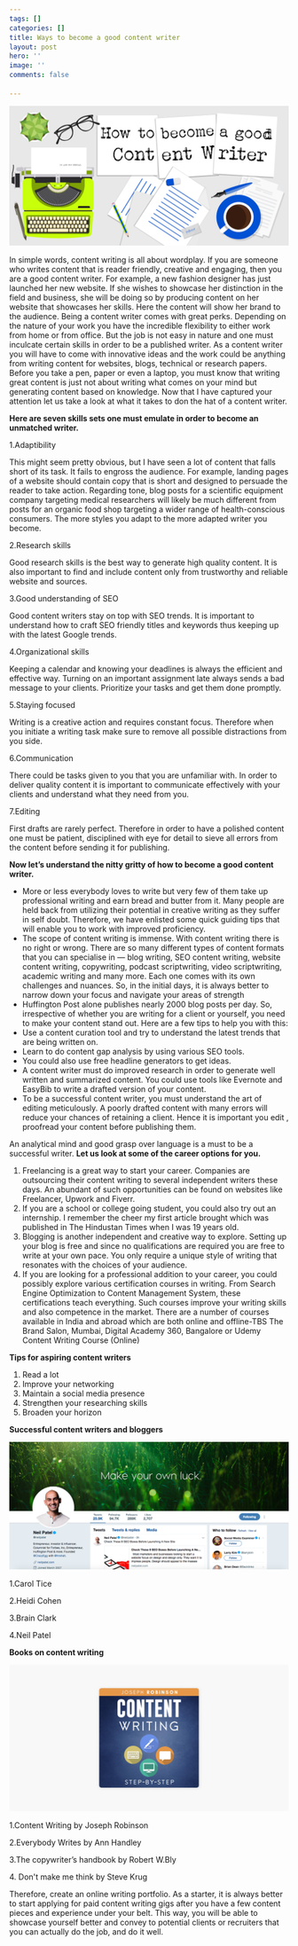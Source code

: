 ```yaml
---
tags: []
categories: []
title: Ways to become a good content writer
layout: post
hero: ''
image: ''
comments: false

---
```

![](/uploads/becoming-good-content-writer.jpeg)

In simple words, content writing is all about wordplay. If you are someone who writes content that is reader friendly, creative and engaging, then you are a good content writer. For example, a new fashion designer has just launched her new website. If she wishes to showcase her distinction in the field and business, she will be doing so by producing content on her website that showcases her skills. Here the content will show her brand to the audience. Being a content writer comes with great perks. Depending on the nature of your work you have the incredible flexibility to either work from home or from office. But the job is not easy in nature and one must inculcate certain skills in order to be a published writer. As a content writer you will have to come with innovative ideas and the work could be anything from writing content for websites, blogs, technical or research papers. Before you take a pen, paper or even a laptop, you must know that writing great content is just not about writing what comes on your mind but generating content based on knowledge. Now that I have captured your attention let us take a look at what it takes to don the hat of a content writer.

**Here are seven skills sets one must emulate in order to become an unmatched writer.**

1\.Adaptibility

This might seem pretty obvious, but I have seen a lot of content that falls short of its task. It fails to engross the audience. For example, landing pages of a website should contain copy that is short and designed to persuade the reader to take action. Regarding tone, blog posts for a scientific equipment company targeting medical researchers will likely be much different from posts for an organic food shop targeting a wider range of health-conscious consumers. The more styles you adapt to the more adapted writer you become.

2\.Research skills

Good research skills is the best way to generate high quality content. It is also important to find and include content only from trustworthy and reliable website and sources.

3\.Good understanding of SEO

Good content writers stay on top with SEO trends. It is important to understand how to craft SEO friendly titles and keywords thus keeping up with the latest Google trends.

4\.Organizational skills

Keeping a calendar and knowing your deadlines is always the efficient and effective way. Turning on an important assignment late always sends a bad message to your clients. Prioritize your tasks and get them done promptly.

5\.Staying focused

Writing is a creative action and requires constant focus. Therefore when you initiate a writing task make sure to remove all possible distractions from you side.

6\.Communication

There could be tasks given to you that you are unfamiliar with. In order to deliver quality content it is important to communicate effectively with your clients and understand what they need from you.

7\.Editing

First drafts are rarely perfect. Therefore in order to have a polished content one must be patient, disciplined with eye for detail to sieve all errors from the content before sending it for publishing.

**Now let’s understand the nitty gritty of how to become a good content writer.**

* More or less everybody loves to write but very few of them take up professional writing and earn bread and butter from it. Many people are held back from utilizing their potential in creative writing as they suffer in self doubt. Therefore, we have enlisted some quick guiding tips that will enable you to work with improved proficiency.
* The scope of content writing is immense. With content writing there is no right or wrong. There are so many different types of content formats that you can specialise in ⁠— blog writing, SEO content writing, website content writing, copywriting, podcast scriptwriting, video scriptwriting, academic writing and many more. Each one comes with its own challenges and nuances. So, in the initial days, it is always better to narrow down your focus and navigate your areas of strength
* Huffington Post alone publishes nearly 2000 blog posts per day. So, irrespective of whether you are writing for a client or yourself, you need to make your content stand out. Here are a few tips to help you with this:
* Use a content curation tool and try to understand the latest trends that are being written on.
* Learn to do content gap analysis by using various SEO tools.
* You could also use free headline generators to get ideas.
* A content writer must do improved research in order to generate well written and summarized content. You could use tools like Evernote and EasyBib to write a drafted version of your content.
* To be a successful content writer, you must understand the art of editing meticulously. A poorly drafted content with many errors will reduce your chances of retaining a client. Hence it is important you edit , proofread your content before publishing them.

An analytical mind and good grasp over language is a must to be a successful writer. **Let us look at some of the career options for you.**

1. Freelancing is a great way to start your career. Companies are outsourcing their content writing to several independent writers these days. An abundant of such opportunities can be found on websites like Freelancer, Upwork and Fiverr.
2. If you are a school or college going student, you could also try out an internship. I remember the cheer my first article brought which was published in The Hindustan Times when I was 19 years old.
3. Blogging is another independent and creative way to explore. Setting up your blog is free and since no qualifications are required you are free to write at your own pace. You only require a unique style of writing that resonates with the choices of your audience.
4. If you are looking for a professional addition to your career, you could possibly explore various certification courses in writing. From Search Engine Optimization to Content Management System, these certifications teach everything. Such courses improve your writing skills and also competence in the market. There are a number of courses available in India and abroad which are both online and offline-TBS The Brand Salon, Mumbai, Digital Academy 360, Bangalore or Udemy Content Writing Course (Online)

**Tips for aspiring content writers**

1. Read a lot
2. Improve your networking
3. Maintain a social media presence
4. Strengthen your researching skills
5. Broaden your horizon

**Successful content writers and bloggers**

![](/uploads/screen-shot-2018-03-23-at-1-28-55-pm.png)

1\.Carol Tice

2\.Heidi Cohen

3\.Brain Clark

4\.Neil Patel

**Books on content writing**

![](/uploads/1200x630wp.png)

1\.Content Writing by Joseph Robinson

2\.Everybody Writes by Ann Handley

3\.The copywriter’s handbook by Robert W.Bly

4\. Don't make me think by Steve Krug

Therefore, create an online writing portfolio. As a starter, it is always better to start applying for paid content writing gigs after you have a few content pieces and experience under your belt. This way, you will be able to showcase yourself better and convey to potential clients or recruiters that you can actually do the job, and do it well.
